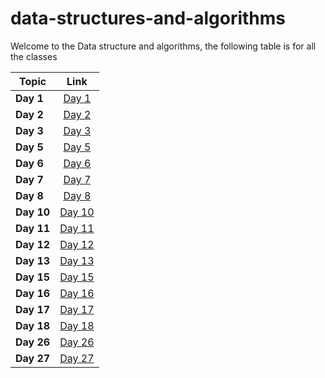 # data-structures-and-algorithms

Welcome to the Data structure and algorithms, the following table is for all the classes

| Topic   |      Link      |
|----------|:-------------:|
| **Day 1** |[Day 1](data1/README.md) |
| **Day 2** |[Day 2](day2/README.md) |
| **Day 3** |[Day 3](day3/README.md) |
| **Day 5** |[Day 5](Data-Structures/linked-list/README.md) |
| **Day 6** |[Day 6](Data-Structures/linked-list/README.md) |
| **Day 7** |[Day 7](Data-Structures/linked-list/README7.md) |
| **Day 8** |[Day 8](challenges/ll_zip/ll_zip.md) |
| **Day 10** |[Day 10](Data-Structures/stack_and_queue/README.md) |
| **Day 11** |[Day 11](challenges/queue_with_stacks/README.md) |
| **Day 12** |[Day 12](challenges/fifo_animal_shelter/README.md) |
| **Day 13** |[Day 13](challenges/multi_bracket_validation/README.md) |
| **Day 15** |[Day 15](Data-Structures/trees/README.md) |
| **Day 16** |[Day 16](Data-Structures/trees/README2.md) |
| **Day 17** |[Day 17](challenges/breadthFirst/README3.md) |
| **Day 18** |[Day 18](challenges/tree-fizz-buzz/README.md) |
| **Day 26** |[Day 26](challenges/insertion_sort/README.md) |
| **Day 27** |[Day 27](challenges/merge_sort/README.md) |
